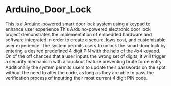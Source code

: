 # Arduino_Door_Lock
This is a Arduino-powered smart door lock system using a keypad to enhance user experience
This Arduino-powered electronic door lock project demonstrates the implementation of embedded hardware and software integrated in order to create a secure, lows cost, and customizable user experience. The system permits users to unlock the smart door lock by entering a desired predefined 4 digit PIN with the help of the 4x4 keyapd. On of the off chances that a user inputs the wrong set of digits, it will trigger a security mechanism with a louckout feature preventing brute force entry. Additionally the system permits users to update their passwords on the spot without the need to alter the code, as long as they are able to pass the verification process of inputting their most current 4 digit PIN code. 

